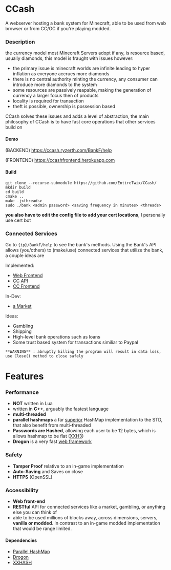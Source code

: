 # CCash

A webserver hosting a bank system for Minecraft, able to be used from web browser or from CC/OC if you're playing modded.

### Description

the currency model most Minecraft Servers adopt if any, is resource based, usually diamonds, this model is fraught with issues however:

- the primary issue is minecraft worlds are infinite leading to hyper inflation as everyone accrues more diamonds
- there is no central authority minting the currency, any consumer can introduce more diamonds to the system
- some resources are passively reapable, making the generation of currency a larger focus then of products
- locality is required for transaction
- theft is possible, ownership is possession based

CCash solves these issues and adds a level of abstraction, the main philosophy of CCash is to have fast core operations that other services build on

#### Demo

(BACKEND)
https://ccash.ryzerth.com/BankF/help

(FRONTEND)
https://ccashfrontend.herokuapp.com

#### Build

```
git clone --recurse-submodule https://github.com/EntireTwix/CCash/
mkdir build
cd build
cmake ..
make -j<threads>
sudo ./bank <admin password> <saving frequency in minutes> <threads>
```

**you also have to edit the config file to add your cert locations**, I personally use cert bot

### Connected Services

Go to `{ip}/BankF/help` to see the bank's methods. Using the Bank's API allows (you/others) to (make/use) connected services that utilize the bank, a couple ideas are

Implemented:

- [Web Frontend](https://github.com/Expand-sys/ccashfrontend)
- [CC API](https://github.com/Reactified/rpm/blob/main/packages/ccash-api/api.lua)
- [CC Frontend](https://github.com/Reactified/rpm/blob/main/packages/ccash-wallet/wallet.lua)

In-Dev:

- [a Market](https://github.com/STBoyden/market-api-2.0)

Ideas:

- Gambling
- Shipping
- High-level bank operations such as loans
- Some trust based system for transactions similiar to Paypal

`**WARNING** : abruptly killing the program will result in data loss, use Close() method to close safely`

# Features

### Performance

- **NOT** written in Lua
- written in **C++**, arguably the fastest language
- **multi-threaded**
- **parallel hashmaps** a far [superior](https://greg7mdp.github.io/parallel-hashmap/) HashMap implementation to the STD, that also benefit from multi-threaded
- **Passwords are Hashed**, allowing each user to be 12 bytes, which is allows hashmap to be flat ([XXH3](https://github.com/Cyan4973/xxHash/blob/dev/README.md))
- **Drogon** is a very fast [web framework](https://github.com/the-benchmarker/web-frameworks)

### Safety

- **Tamper Proof** relative to an in-game implementation
- **Auto-Saving** and Saves on close
- **HTTPS** (OpenSSL)

### Accessibility

- **Web front-end**
- **RESTful** API for connected services like a market, gambling, or anything else you can think of
- able to be used millions of blocks away, across dimensions, servers, **vanilla or modded**. In contrast to an in-game modded implementation that would be range limited.

#### Dependencies

- [Parallel HashMap](https://github.com/greg7mdp/parallel-hashmap/tree/master)
- [Drogon](https://github.com/an-tao/drogon/tree/master)
- [XXHASH](https://github.com/Cyan4973/xxHash)
